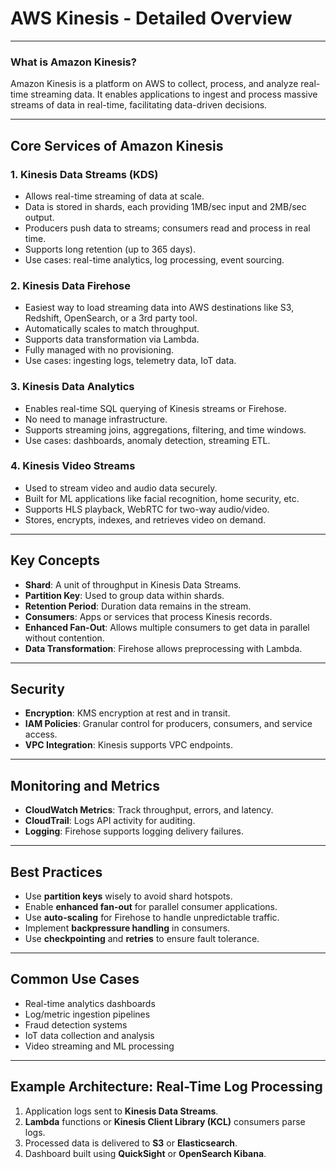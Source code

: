 # **AWS Kinesis - Detailed Overview**

---

### What is Amazon Kinesis?

Amazon Kinesis is a platform on AWS to collect, process, and analyze real-time streaming data. It enables applications to ingest and process massive streams of data in real-time, facilitating data-driven decisions.

---

## Core Services of Amazon Kinesis

### 1. **Kinesis Data Streams (KDS)**

* Allows real-time streaming of data at scale.
* Data is stored in shards, each providing 1MB/sec input and 2MB/sec output.
* Producers push data to streams; consumers read and process in real time.
* Supports long retention (up to 365 days).
* Use cases: real-time analytics, log processing, event sourcing.

### 2. **Kinesis Data Firehose**

* Easiest way to load streaming data into AWS destinations like S3, Redshift, OpenSearch, or a 3rd party tool.
* Automatically scales to match throughput.
* Supports data transformation via Lambda.
* Fully managed with no provisioning.
* Use cases: ingesting logs, telemetry data, IoT data.

### 3. **Kinesis Data Analytics**

* Enables real-time SQL querying of Kinesis streams or Firehose.
* No need to manage infrastructure.
* Supports streaming joins, aggregations, filtering, and time windows.
* Use cases: dashboards, anomaly detection, streaming ETL.

### 4. **Kinesis Video Streams**

* Used to stream video and audio data securely.
* Built for ML applications like facial recognition, home security, etc.
* Supports HLS playback, WebRTC for two-way audio/video.
* Stores, encrypts, indexes, and retrieves video on demand.

---

## Key Concepts

* **Shard**: A unit of throughput in Kinesis Data Streams.
* **Partition Key**: Used to group data within shards.
* **Retention Period**: Duration data remains in the stream.
* **Consumers**: Apps or services that process Kinesis records.
* **Enhanced Fan-Out**: Allows multiple consumers to get data in parallel without contention.
* **Data Transformation**: Firehose allows preprocessing with Lambda.

---

## Security

* **Encryption**: KMS encryption at rest and in transit.
* **IAM Policies**: Granular control for producers, consumers, and service access.
* **VPC Integration**: Kinesis supports VPC endpoints.

---

## Monitoring and Metrics

* **CloudWatch Metrics**: Track throughput, errors, and latency.
* **CloudTrail**: Logs API activity for auditing.
* **Logging**: Firehose supports logging delivery failures.

---

## Best Practices

* Use **partition keys** wisely to avoid shard hotspots.
* Enable **enhanced fan-out** for parallel consumer applications.
* Use **auto-scaling** for Firehose to handle unpredictable traffic.
* Implement **backpressure handling** in consumers.
* Use **checkpointing** and **retries** to ensure fault tolerance.

---

## Common Use Cases

* Real-time analytics dashboards
* Log/metric ingestion pipelines
* Fraud detection systems
* IoT data collection and analysis
* Video streaming and ML processing

---

## Example Architecture: Real-Time Log Processing

1. Application logs sent to **Kinesis Data Streams**.
2. **Lambda** functions or **Kinesis Client Library (KCL)** consumers parse logs.
3. Processed data is delivered to **S3** or **Elasticsearch**.
4. Dashboard built using **QuickSight** or **OpenSearch Kibana**.
